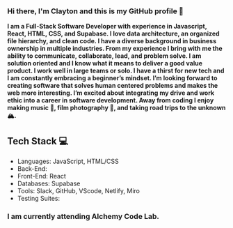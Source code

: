 ### Hi there, I'm Clayton and this is my GitHub profile 👋

**I am a Full-Stack Software Developer with experience in Javascript, React, HTML, CSS, and Supabase. I love data architecture, an organized file hierarchy, and clean code. I have a diverse background in business ownership in multiple industries. From my experience I bring with me the ability to communicate, collaborate, lead, and problem solve. I am solution oriented and I know what it means to deliver a good value product. I work well in large teams or solo. I have a thirst for new tech and I am constantly embracing a beginner’s mindset. I’m looking forward to creating software that solves human centered problems and makes the web more interesting. I’m excited about integrating my drive and work ethic into a career in software development. Away from coding I enjoy making music 🎸, film photography 📸, and taking road trips to the unknown 🏔.**

## Tech Stack 💻
- Languages: JavaScript, HTML/CSS
- Back-End: 
- Front-End: React
- Databases: Supabase
- Tools: Slack, GitHub, VScode, Netlify, Miro
- Testing Suites:

### I am currently attending Alchemy Code Lab.


<!--
**clayton-knapp/clayton-knapp** is a ✨ _special_ ✨ repository because its `README.md` (this file) appears on your GitHub profile.

Here are some ideas to get you started:

- 🔭 I’m currently working on ...
- 🌱 I’m currently learning ...
- 👯 I’m looking to collaborate on ...
- 🤔 I’m looking for help with ...
- 💬 Ask me about ...
- 📫 How to reach me: ...
- 😄 Pronouns: ...
- ⚡ Fun fact: ...
-->
